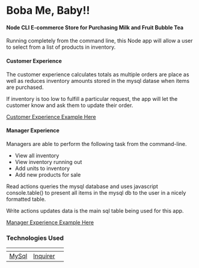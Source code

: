 # Boba Me, Baby!!
#### Node CLI E-commerce Store for Purchasing Milk and Fruit Bubble Tea

Running completely from the command line, this Node app will allow a user to select from a list of products in inventory.

#### Customer Experience

The customer experience calculates totals as multiple orders are place as well as reduces inventory amounts stored in the mysql datase when items are purchased. 

If inventory is too low to fulfill a particular request, the app will let the customer know and ask them to update their order. 

[Customer Experience Example Here](https://drive.google.com/file/d/1FmRsM0IeedUIYxfzHMzzw4KxHZYW828q/view)

#### Manager Experience 

Managers are able to perform the following task from the command-line.
* View all inventory
* View inventory running out
* Add units to inventory
* Add new products for sale

Read actions queries the mysql database and uses javascript console.table() to present all items in the mysql db to the user in a nicely formatted table.

Write actions updates data is the main sql table being used for this app. 

[Manager Experience Example Here](https://drive.google.com/file/d/1gMwsao8laKuk-i1UtXTkykl45DMku-4D/view)
 

### Technologies Used
[]() | []() | []()
------------------ | -------------------- | --------------------
[MySql](https://www.npmjs.com/package/mysql#connection-options) | [Inquirer](https://github.com/SBoudrias/Inquirer.js) |

